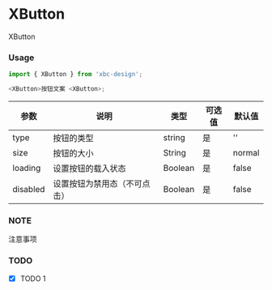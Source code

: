 # XButton

XButton

### Usage

```ts
import { XButton } from 'xbc-design';

<XButton>按钮文案 <XButton>;
```

| 参数     | 说明                         | 类型    | 可选值 | 默认值 |
| -------- | ---------------------------- | ------- | ------ | ------ |
| type     | 按钮的类型                   | string  | 是     | ''     |
| size     | 按钮的大小                   | String  | 是     | normal |
| loading  | 设置按钮的载入状态           | Boolean | 是     | false  |
| disabled | 设置按钮为禁用态（不可点击） | Boolean | 是     | false  |

### NOTE

注意事项

### TODO

- [X] TODO 1
